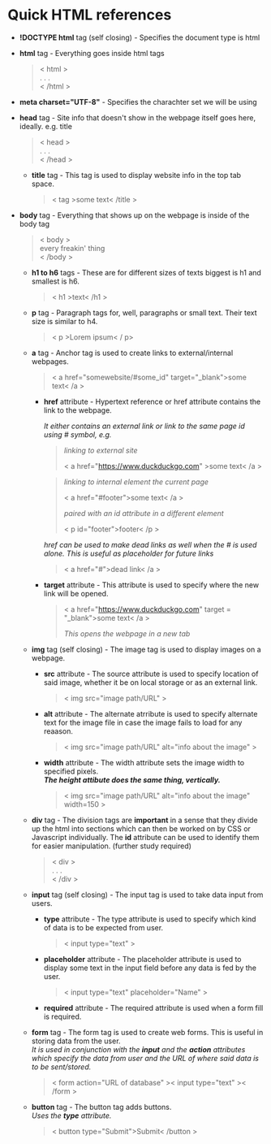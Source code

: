 # Quick HTML references

- **!DOCTYPE html** tag (self closing) - Specifies the document type is html

- **html** tag - Everything goes inside html tags  
	>< html >  
	>  . . .  
	>< /html >

- **meta charset="UTF-8"** - Specifies the charachter set we will be using

- **head** tag - Site info that doesn't show in the webpage itself goes here, ideally. e.g. title
	>< head >  
	>. . .  
	>< /head >

	- **title** tag - This tag is used to display website info in the top tab space.
		>< tag >some text< /title >

- **body** tag - Everything that shows up on the webpage is inside of the body tag
	>< body >  
	>every freakin' thing  
	>< /body >
	
	- **h1 to h6** tags - These are for different sizes of texts biggest is h1 and smallest is h6.
		>< h1 >text< /h1 >

	- **p** tag - Paragraph tags for, well, paragraphs or small text. Their text size is similar to h4.
		>< p >Lorem ipsum< / p>

	- **a** tag - Anchor tag is used to create links to external/internal webpages.
		>< a href="somewebsite/#some_id" target="_blank">some text< /a >

		- **href** attribute - Hypertext reference or href attribute contains the link to the webpage.

			*It either contains an external link or link to the same page id using # symbol, e.g.*
				
			>*linking to external site*  
			>
			>< a href="https://www.duckduckgo.com" >some text< /a >  

			>*linking to internal element the current page*  
			>
			>< a href="#footer">some text< /a >  
			>
			>*paired with an id attribute in a different element*  
			>
			>< p id="footer">footer< /p >

			*href can be used to make dead links as well when the # is used alone. This is useful as placeholder for future links*

			>< a href="#">dead link< /a >

		- **target** attribute - This attribute is used to specify where the new link will be opened.
			>< a href="https://www.duckduckgo.com" target = "_blank">some text< /a >
			>
			>*This opens the webpage in a new tab*
	- **img** tag (self closing) - The image tag is used to display images on a webpage.
		- **src** attribute - The source attribute is used to specify location of said image, whether it be on local storage or as an external link.
			>< img src="image path/URL" >

		- **alt** attribute - The alternate atrribute is used to specify alternate text for the image file in case the image fails to load for any reaason.
			>< img src="image path/URL" alt="info about the image" >
		- **width** attribute - The width attribute sets the image width to specified pixels.  
		***The height attibute does the same thing, vertically.***

			>< img src="image path/URL" alt="info about the image" width=150 >

	- **div** tag - The division tags are **important** in a sense that they divide up the html into sections which can then be worked on by CSS or Javascript individually. The **id** attribute can be used to identify them for easier manipulation. (further study required)
		>< div >  
		>. . .  
		>< /div >

	- **input** tag (self closing) - The input tag is used to take data input from users.

		- **type** attribute - The type attribute is used to specify which kind of data is to be expected from user.
			>< input type="text" >
		
		- **placeholder** attribute - The placeholder attribute is used to display some text in the input field before any data is fed by the user.
			>< input type="text" placeholder="Name" >

		- **required** attribute - The required attribute is used when a form fill is required.

	- **form** tag - The form tag is used to create web forms. This is useful in storing data from the user.  
		*It is used in conjunction with the **input** and the **action** attributes which specify the data from user and the URL of where said data is to be sent/stored.*

		>< form action="URL of database" >< input type="text" >< /form >

	- **button** tag - The button tag adds buttons.  
	*Uses the **type** attribute.*
		>< button type="Submit">Submit< /button >
			